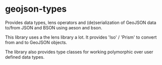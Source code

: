 # geojson-types

Provides data types, lens operators and (de)serialization
of GeoJSON data to/from JSON and BSON using aeson and bson.

This library uses a the lens library a lot. It provides
'Iso' / 'Prism' to convert from and to GeoJSON objects.

The library also provides type classes for working polymorphic
over user defined data types.
